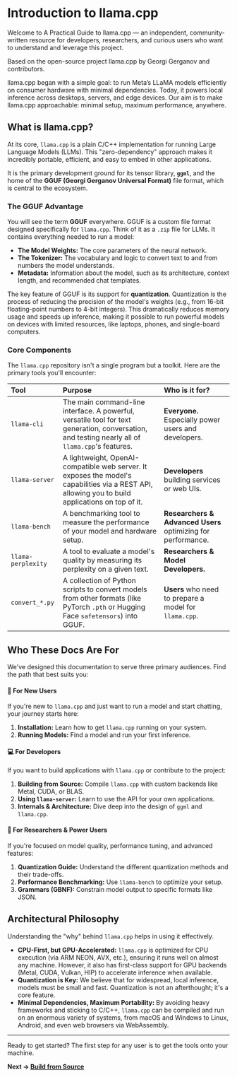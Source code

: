 # Introduction to llama.cpp
Welcome to A Practical Guide to llama.cpp — an independent, community-written resource for developers, researchers, and curious users who want to understand and leverage this project.

Based on the open-source project llama.cpp by Georgi Gerganov and contributors.

llama.cpp began with a simple goal: to run Meta’s LLaMA models efficiently on consumer hardware with minimal dependencies. Today, it powers local inference across desktops, servers, and edge devices.
Our aim is to make llama.cpp approachable: minimal setup, maximum performance, anywhere.
## What is llama.cpp?

At its core, `llama.cpp` is a plain C/C++ implementation for running Large Language Models (LLMs). This "zero-dependency" approach makes it incredibly portable, efficient, and easy to embed in other applications.

It is the primary development ground for its tensor library, **`ggml`**, and the home of the **GGUF (Georgi Gerganov Universal Format)** file format, which is central to the ecosystem.

### The GGUF Advantage

You will see the term **GGUF** everywhere. GGUF is a custom file format designed specifically for `llama.cpp`. Think of it as a `.zip` file for LLMs. It contains everything needed to run a model:

- **The Model Weights:** The core parameters of the neural network.
- **The Tokenizer:** The vocabulary and logic to convert text to and from numbers the model understands.
- **Metadata:** Information about the model, such as its architecture, context length, and recommended chat templates.

The key feature of GGUF is its support for **quantization**. Quantization is the process of reducing the precision of the model's weights (e.g., from 16-bit floating-point numbers to 4-bit integers). This dramatically reduces memory usage and speeds up inference, making it possible to run powerful models on devices with limited resources, like laptops, phones, and single-board computers.

### Core Components

The `llama.cpp` repository isn't a single program but a toolkit. Here are the primary tools you'll encounter:

| Tool | Purpose | Who is it for? |
| :--- | :--- | :--- |
| `llama-cli` | The main command-line interface. A powerful, versatile tool for text generation, conversation, and testing nearly all of `llama.cpp`'s features. | **Everyone.** Especially power users and developers. |
| `llama-server` | A lightweight, OpenAI-compatible web server. It exposes the model's capabilities via a REST API, allowing you to build applications on top of it. | **Developers** building services or web UIs. |
| `llama-bench` | A benchmarking tool to measure the performance of your model and hardware setup. | **Researchers & Advanced Users** optimizing for performance. |
| `llama-perplexity` | A tool to evaluate a model's quality by measuring its perplexity on a given text. | **Researchers & Model Developers.** |
| `convert_*.py` | A collection of Python scripts to convert models from other formats (like PyTorch `.pth` or Hugging Face `safetensors`) into GGUF. | **Users** who need to prepare a model for `llama.cpp`. |

## Who These Docs Are For

We've designed this documentation to serve three primary audiences. Find the path that best suits you:

#### 🚀 For New Users

If you're new to `llama.cpp` and just want to run a model and start chatting, your journey starts here:

1.  **Installation:** Learn how to get `llama.cpp` running on your system.
2.  **Running Models:** Find a model and run your first inference.

#### 💻 For Developers

If you want to build applications with `llama.cpp` or contribute to the project:

1.  **Building from Source:** Compile `llama.cpp` with custom backends like Metal, CUDA, or BLAS.
2.  **Using `llama-server`:** Learn to use the API for your own applications.
3.  **Internals & Architecture:** Dive deep into the design of `ggml` and `llama.cpp`.

#### 🔬 For Researchers & Power Users

If you're focused on model quality, performance tuning, and advanced features:

1.  **Quantization Guide:** Understand the different quantization methods and their trade-offs.
2.  **Performance Benchmarking:** Use `llama-bench` to optimize your setup.
3.  **Grammars (GBNF):** Constrain model output to specific formats like JSON.

## Architectural Philosophy

Understanding the "why" behind `llama.cpp` helps in using it effectively.

-   **CPU-First, but GPU-Accelerated:** `llama.cpp` is optimized for CPU execution (via ARM NEON, AVX, etc.), ensuring it runs well on almost any machine. However, it also has first-class support for GPU backends (Metal, CUDA, Vulkan, HIP) to accelerate inference when available.
-   **Quantization is Key:** We believe that for widespread, local inference, models must be small and fast. Quantization is not an afterthought; it's a core feature.
-   **Minimal Dependencies, Maximum Portability:** By avoiding heavy frameworks and sticking to C/C++, `llama.cpp` can be compiled and run on an enormous variety of systems, from macOS and Windows to Linux, Android, and even web browsers via WebAssembly.

---

Ready to get started? The first step for any user is to get the tools onto your machine.

**Next → [Build from Source](./02-build-from-source.md)**
